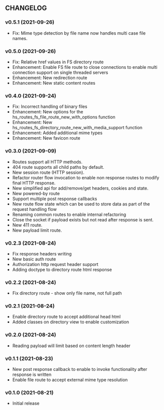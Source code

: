 ## CHANGELOG

### v0.5.1 (2021-09-26)

* Fix: Mime type detection by file name now handles multi case file names.

### v0.5.0 (2021-09-26)

* Fix: Relative href values in FS directory route
* Enhancement: Enable FS file route to close connections to enable multi connection support on single threaded servers
* Enhancement: New redirection route
* Enhancement: New static content routes

### v0.4.0 (2021-09-24)

* Fix: Incorrect handling of binary files
* Enhancement: New options for the hs_routes_fs_file_route_new_with_options function
* Enhancement: New hs_routes_fs_directory_route_new_with_media_support function
* Enhancement: Added additional mime types
* Enhancement: New favicon route

### v0.3.0 (2021-09-09)

* Routes support all HTTP methods.
* 404 route supports all child paths by default.
* New session route (HTTP session).
* Refactor router flow invocation to enable non response routes to modify final HTTP response.
* New simplified api for add/remove/get headers, cookies and state.
* New powered-by route
* Support multiple post response callbacks
* New route flow state which can be used to store data as part of the request handling flow
* Renaming common routes to enable internal refactoring
* Close the socket if payload exists but not read after response is sent.
* New 411 route.
* New payload limit route.

### v0.2.3 (2021-08-24)

* Fix response headers writing
* New basic auth route
* Authorization http request header support
* Adding doctype to directory route html response

### v0.2.2 (2021-08-24)

* Fix directory route - show only file name, not full path

### v0.2.1 (2021-08-24)

* Enable directory route to accept additional head html
* Added classes on directory view to enable customization

### v0.2.0 (2021-08-24)

* Reading payload will limit based on content length header

### v0.1.1 (2021-08-23)

* New post response callback to enable to invoke functionality after response is written
* Enable file route to accept external mime type resolution

### v0.1.0 (2021-08-21)

* Initial release

